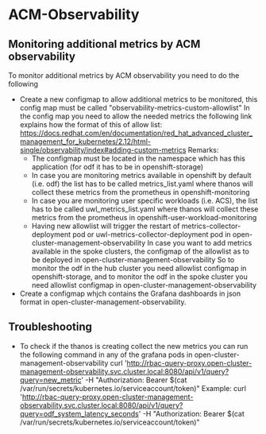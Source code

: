 # ACM-Observability
## Monitoring additional metrics by ACM observability
To monitor additional metrics by ACM observability you need to do the following
- Create a new configmap to allow additional metrics to be monitored, this config map must be called "observability-metrics-custom-allowlist"
   In the config map you need to allow the needed metrics the following link explains how the format of this of allow list:
https://docs.redhat.com/en/documentation/red_hat_advanced_cluster_management_for_kubernetes/2.12/html-single/observability/index#adding-custom-metrics
    Remarks:
    - The configmap must be located in the namespace which has this application (for odf it has to be in openshift-storage)
	- In case you are monitoring metrics available in openshift by default (i.e. odf) the list has to be called metrics_list.yaml where thanos will collect these metrics from the prometheus in openshift-monitoring
	- In case you are monitoring user specific workloads (i.e. ACS), the list has to be called uwl_metrics_list.yaml where thanos will collect these metrics from the prometheus in openshift-user-workload-monitoring
	- Having new allowlist will trigger the restart of metrics-collector-deployment pod or uwl-metrics-collector-deployment pod in open-cluster-management-observability
	In case you want to add metrics available in the spoke clusters, the configmap of the allowlist as to be deployed in open-cluster-management-observability
   So to monitor the odf in the hub cluster you need allowlist configmap in openshift-storage, and to monitor the odf in the spoke cluster you need allowlist configmap in open-cluster-management-observability
- Create a configmap whjch contains the Grafana dashboards in json format in open-cluster-management-observability.


##  Troubleshooting
- To check if the thanos is creating collect the new metrics you can run the following command in any of the grafana pods in open-cluster-management-observability
  curl 'http://rbac-query-proxy.open-cluster-management-observability.svc.cluster.local:8080/api/v1/query?query=new_metric' -H "Authorization: Bearer $(cat /var/run/secrets/kubernetes.io/serviceaccount/token)"
   Example:
   curl 'http://rbac-query-proxy.open-cluster-management-observability.svc.cluster.local:8080/api/v1/query?query=odf_system_latency_seconds' -H "Authorization: Bearer $(cat /var/run/secrets/kubernetes.io/serviceaccount/token)"
